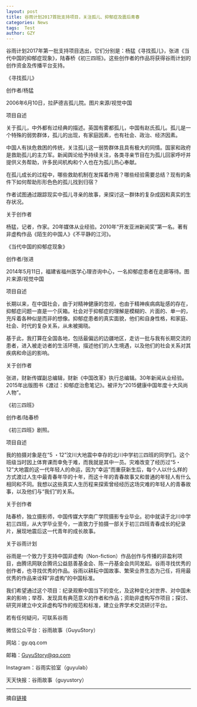 ```yaml
---
layout: post
title: 谷雨计划2017首批支持项目，关注孤儿、抑郁症及震后青春
categories: News
tags:  Test
author: GZY
---
```


谷雨计划2017年第一批支持项目选出，它们分别是：杨猛《寻找孤儿》，张进《当代中国的抑郁症现象》，陆春桥《初三四班》。这些创作者的作品将获得谷雨计划的创作资金及传播平台支持。

《寻找孤儿》

创作者/杨猛

2006年6月10日，拉萨德吉孤儿院。图片来源/视觉中国

项目自述

关于孤儿，中外都有过经典的描述。英国有雾都孤儿，中国有赵氏孤儿。孤儿是一个特殊的弱势群体，孤儿的出现，有家庭因素，也有社会、政治、经济因素。

中国人有扶危救困的传统，关注孤儿这一弱势群体且具有极大的同情。国家和政府是救助孤儿的主力军。新闻舆论给予持续关注，各类寻亲节目在为孤儿回家呼吁并提供义务帮助，许多民间机构和个人也在为孤儿热心奉献。

在孤儿成长的过程中，哪些救助机制在发挥着作用？哪些经验需要总结？现有的条件下如何帮助形形色色的孤儿找到归宿？

作者试图通过跟踪现实中孤儿寻亲的故事，来探讨这一群体的复杂成因和真实的生存状况。

关于创作者

杨猛，记者，作家。20年媒体从业经验。2010年“开发亚洲新闻奖”第一名。著有非虚构作品《陌生的中国人》《不平静的江河》。

《当代中国的抑郁症现象》

创作者/张进

2014年5月11日，福建省福州医学心理咨询中心，一名抑郁症患者在走廊等待。图片来源/视觉中国

项目自述

长期以来，在中国社会，由于对精神健康的忽视，也由于精神疾病病耻感的存在，抑郁症问题一直是一个灰箱。社会对于抑郁症的理解是模糊的、片面的、单一的，充斥着各种似是而非的想像。抑郁症患者的真实面貌，他们和自身性格，和家庭、社会、时代的复杂关系，从未被揭晓。

基于此，我打算在全国各地，包括最偏远的边疆地区，走访一批与我有长期交流的患者，进入被走访者的生活环境，描述他们的人生境遇，以及他们的社会关系对其疾病和命运的影响。

关于创作者

张进，财新传媒副总编辑，财新《中国改革》执行总编辑。30年新闻从业经验。2015年出版图书《渡过：抑郁症治愈笔记》。被评为“2015健康中国年度十大风尚人物”。

《初三四班》

创作者/陆春桥

《初三四班》剧照。

项目自述

我的拍摄对象是在“5 ・12”汶川大地震中幸存的北川中学初三四班的同学们。这个班级当时因上体育课而幸免于难，而我就是其中一员。灾难改变了经历过“5・12”大地震的这一代年轻人的命运，因为“幸运”而重获新生后，每个人以什么样的方式渡过人生中最青春年华的十年，而这十年的青春故事又和普通的年轻人有什么相同和不同。我想以这些真实人生历程来探索曾经经历这场灾难的年轻人的青春故事，以及他们与“我们”的关系。

关于创作者

陆春桥，独立摄影师，中国传媒大学南广学院摄影专业毕业。初中就读于北川中学初三四班，从大学毕业至今，一直致力于拍摄一部关于初三四班青春成长的纪录片，展现地震后这一代青年的成长故事。

关于谷雨计划

谷雨是一个致力于支持中国非虚构（Non-fiction）作品创作与传播的非盈利项目，由腾讯网联合腾讯公益慈善基金会、陈一丹基金会共同发起。谷雨寻找优秀的创作者，也寻找优秀的作品。谷雨以耕耘中国故事、繁荣业界生态为己任，将用最优秀的作品来诠释“非虚构”的中国标准。

我们希望通过这个项目：纪录观察中国当下的变化，及这种变化对世界、对中国未来的影响；举荐、发现具有典范意义的作者和作品；资助非虚构写作项目；探讨、研究并建立中文非虚构写作的规范和标准，建立业界学术交流研讨平台。

若有任何疑问，可联系谷雨

微信公众平台：谷雨故事（GuyuStory）

网站：gy.qq.com

邮箱：GuyuStory@qq.com

Instagram：谷雨实验室（guyulab）

天天快报：谷雨故事（guyustory）

*****

摘自[链接](http://gy.qq.com/original/story/sto185.html)